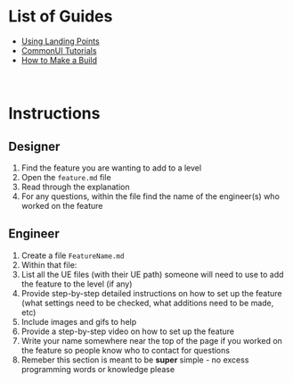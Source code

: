 # List of Guides

- [Using Landing Points](./LandingPoints/UsingLandingPoints.md)
- [CommonUI Tutorials](./CommonUI/UsingCommonUI.md)
- [How to Make a Build](./Build/HowToBuild.md)


<br>

# Instructions

## Designer

1. Find the feature you are wanting to add to a level
2. Open the `feature.md` file
3. Read through the explanation
4. For any questions, within the file find the name of the engineer(s) who worked on the feature

## Engineer
1. Create a file `FeatureName.md`
2. Within that file:
3. List all the UE files (with their UE path) someone will need to use to add the feature to the level (if any)
4. Provide step-by-step detailed instructions on how to set up the feature (what settings need to be checked, what additions need to be made, etc)
5. Include images and gifs to help
6. Provide a step-by-step video on how to set up the feature
7. Write your name somewhere near the top of the page if you worked on the feature so people know who to contact for questions
8. Remeber this section is meant to be **super** simple - no excess programming words or knowledge please
